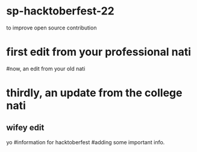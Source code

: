 # sp-hacktoberfest-22
to improve open source contribution
# first edit from your professional nati
#now, an edit from your old nati
# thirdly, an update from the college nati
## wifey edit
yo
#information for hacktoberfest
#adding some important info.
